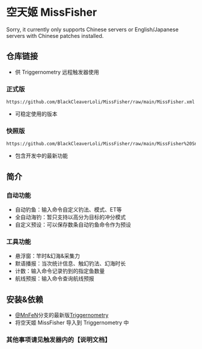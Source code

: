 # 空天姬 MissFisher
Sorry, it currently only supports Chinese servers or English/Japanese servers with Chinese patches installed. 
## 仓库链接
- 供 Triggernometry 远程触发器使用
### 正式版
```
https://github.com/BlackCleaverLoli/MissFisher/raw/main/MissFisher.xml
```
- 可稳定使用的版本
### 快照版
```
https://github.com/BlackCleaverLoli/MissFisher/raw/main/MissFisher%20Snapshot.xml
```
- 包含开发中的最新功能
## 简介
### 自动功能
- 自动钓鱼：输入命令自定义钓法、模式、ET等
- 全自动海钓：暂只支持以高分为目标的冲分模式
- 自定义预设：可以保存数条自动钓鱼命令作为预设
### 工具功能
- 悬浮窗：竿时&幻海&采集力
- 默语播报：当次统计信息、触幻钓法、幻海时长
- 计数：输入命令记录钓到的指定鱼数量
- 航线预报：输入命令查询航线预报
## 安装&依赖
- [@MnFeN](https://github.com/MnFeN/)分支的最新版[Triggernometry](https://github.com/MnFeN/Triggernometry)
- 将空天姬 MissFisher 导入到 Triggernometry 中
### 其他事项请见触发器内的【说明文档】
